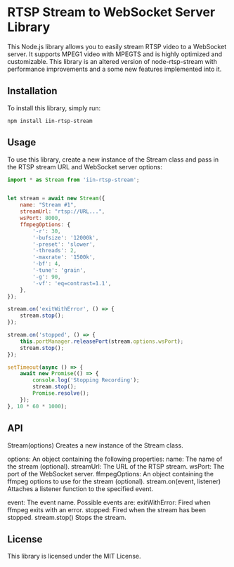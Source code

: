 # RTSP Stream to WebSocket Server Library
This Node.js library allows you to easily stream RTSP video to a WebSocket server. It supports MPEG1 video with MPEGTS and is highly optimized and customizable.
This library is an altered version of node-rtsp-stream with performance improvements and a some new features implemented into it.

## Installation
To install this library, simply run:

`npm install iin-rtsp-stream`


## Usage
To use this library, create a new instance of the Stream class and pass in the RTSP stream URL and WebSocket server options:

```javascript
import * as Stream from 'iin-rtsp-stream';


let stream = await new Stream({
    name: "Stream #1",
    streamUrl: "rtsp://URL...",
    wsPort: 8000,
    ffmpegOptions: {
        '-r': 30,
        '-bufsize': '12000k',
        '-preset': 'slower',
        '-threads': 2,
        '-maxrate': '1500k',
        '-bf': 4,
        '-tune': 'grain',
        '-g': 90,
        '-vf': 'eq=contrast=1.1',
    },
});

stream.on('exitWithError', () => {
    stream.stop();
});

stream.on('stopped', () => {
    this.portManager.releasePort(stream.options.wsPort);
    stream.stop();
});

setTimeout(async () => {
    await new Promise(() => {
        console.log('Stopping Recording');
        stream.stop();
        Promise.resolve();
    });
}, 10 * 60 * 1000);
```

## API
Stream(options)
Creates a new instance of the Stream class.

options: An object containing the following properties:
name: The name of the stream (optional).
streamUrl: The URL of the RTSP stream.
wsPort: The port of the WebSocket server.
ffmpegOptions: An object containing the ffmpeg options to use for the stream (optional).
stream.on(event, listener)
Attaches a listener function to the specified event.

event: The event name. Possible events are:
exitWithError: Fired when ffmpeg exits with an error.
stopped: Fired when the stream has been stopped.
stream.stop()
Stops the stream.

## License
This library is licensed under the MIT License.